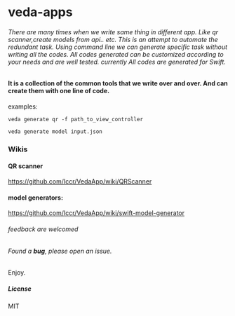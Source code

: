 # veda-apps
###### There are many times when we write same thing in different app. Like qr scanner,create models from api.. etc. This is an attempt to automate the redundant task. Using command line we can generate specific task without writing all the codes. All codes generated can be customized according to your needs and are well tested. currently All codes are generated for Swift.


#### It is a collection of the common tools that we write over and over. And can create them with one line of code. 


examples: 

```veda generate qr -f path_to_view_controller```

```veda generate model input.json```

### Wikis
#### QR scanner

https://github.com/Iccr/VedaApp/wiki/QRScanner


#### model generators: 

https://github.com/Iccr/VedaApp/wiki/swift-model-generator


###### feedback are welcomed


###### Found a **bug**, please open an issue.

Enjoy.

##### License
MIT
